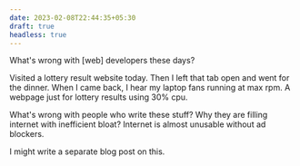 ```yaml
---
date: 2023-02-08T22:44:35+05:30
draft: true
headless: true
---
```


What's wrong with \[web\] developers these days?

Visited a lottery result website today.  Then I left that tab open and went
for the dinner.  When I came back, I hear my laptop fans running at max rpm. A
webpage just for lottery results using 30% cpu.

What's wrong with people who write these stuff? Why they are filling internet
with inefficient bloat? Internet is almost unusable without ad blockers.

I might write a separate blog post on this.